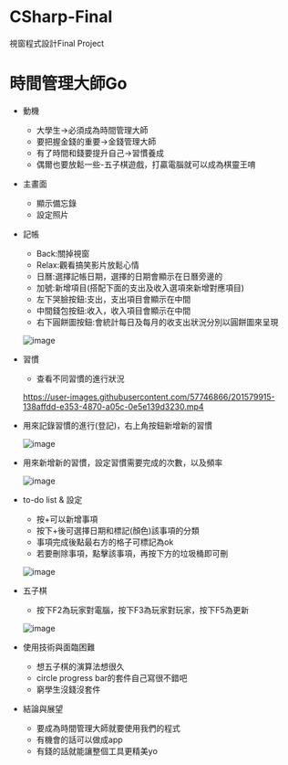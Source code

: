 # CSharp-Final
視窗程式設計Final Project
# 時間管理大師Go

- 動機

  - 大學生→必須成為時間管理大師
  - 要把握金錢的重要→金錢管理大師
  - 有了時間和錢要提升自己→習慣養成
  - 偶爾也要放鬆一些-五子棋遊戲，打贏電腦就可以成為棋靈王唷

- 主畫面

  - 顯示備忘錄
  - 設定照片

- 記帳

  - Back:關掉視窗
  - Relax:觀看搞笑影片放鬆心情
  - 日曆:選擇記帳日期，選擇的日期會顯示在日曆旁邊的
  - 加號:新增項目(搭配下面的支出及收入選項來新增對應項目)
  - 左下哭臉按鈕:支出，支出項目會顯示在中間
  - 中間錢包按鈕:收入，收入項目會顯示在中間
  - 右下圓餅圖按鈕:會統計每日及每月的收支出狀況分別以圓餅圖來呈現

  ![image](https://s3.us-west-2.amazonaws.com/secure.notion-static.com/71de9d09-3b7c-438d-9996-8583ae5f20f6/Untitled.png?X-Amz-Algorithm=AWS4-HMAC-SHA256&X-Amz-Content-Sha256=UNSIGNED-PAYLOAD&X-Amz-Credential=AKIAT73L2G45EIPT3X45%2F20221114%2Fus-west-2%2Fs3%2Faws4_request&X-Amz-Date=20221114T045645Z&X-Amz-Expires=86400&X-Amz-Signature=8a3d60051489dfc88f89b4156e6c4106f03fd2dd709ef1aa0f55557a4109ea9b&X-Amz-SignedHeaders=host&response-content-disposition=filename%3D%22Untitled.png%22&x-id=GetObject)
- 習慣

  - 查看不同習慣的進行狀況
  


  https://user-images.githubusercontent.com/57746866/201579915-138affdd-e353-4870-a05c-0e5e139d3230.mp4


- 用來記錄習慣的進行(登記)，右上角按鈕新增新的習慣

  ![image](https://s3.us-west-2.amazonaws.com/secure.notion-static.com/6ed6dc9b-b12a-482d-947a-b57db71f6f0e/.png?X-Amz-Algorithm=AWS4-HMAC-SHA256&X-Amz-Content-Sha256=UNSIGNED-PAYLOAD&X-Amz-Credential=AKIAT73L2G45EIPT3X45%2F20221114%2Fus-west-2%2Fs3%2Faws4_request&X-Amz-Date=20221114T045906Z&X-Amz-Expires=86400&X-Amz-Signature=99949789ca08fdd192023204557435581b04f40696afc34b89bacf7b996493ce&X-Amz-SignedHeaders=host&response-content-disposition=filename%3D%22.png%22&x-id=GetObject)
- 用來新增新的習慣，設定習慣需要完成的次數，以及頻率

  ![image](https://s3.us-west-2.amazonaws.com/secure.notion-static.com/6d9ccca1-48e2-43e7-af81-31d27ec86f21/.png?X-Amz-Algorithm=AWS4-HMAC-SHA256&X-Amz-Content-Sha256=UNSIGNED-PAYLOAD&X-Amz-Credential=AKIAT73L2G45EIPT3X45%2F20221114%2Fus-west-2%2Fs3%2Faws4_request&X-Amz-Date=20221114T045948Z&X-Amz-Expires=86400&X-Amz-Signature=8a8ebd8293b8ba4171f6e47f6bcf878b4a444beedb1aaf7823c55471ba683280&X-Amz-SignedHeaders=host&response-content-disposition=filename%3D%22.png%22&x-id=GetObject)

- to-do list & 設定

  - 按+可以新增事項
  - 按下+後可選擇日期和標記(顏色)該事項的分類
  - 事項完成後點最右方的格子可標記為ok
  - 若要刪除事項，點擊該事項，再按下方的垃圾桶即可刪

  ![image](https://s3.us-west-2.amazonaws.com/secure.notion-static.com/70424996-9ae1-4790-92e9-6d396b9f228f/to-do_list.png?X-Amz-Algorithm=AWS4-HMAC-SHA256&X-Amz-Content-Sha256=UNSIGNED-PAYLOAD&X-Amz-Credential=AKIAT73L2G45EIPT3X45%2F20221114%2Fus-west-2%2Fs3%2Faws4_request&X-Amz-Date=20221114T050131Z&X-Amz-Expires=86400&X-Amz-Signature=33105a1c7d97514a397c51d0cfd6fdbd1824623a01940337d89924ebb897d2fd&X-Amz-SignedHeaders=host&response-content-disposition=filename%3D%22to-do_list.png%22&x-id=GetObject)
- 五子棋

  - 按下F2為玩家對電腦，按下F3為玩家對玩家，按下F5為更新

  ![image](https://s3.us-west-2.amazonaws.com/secure.notion-static.com/80e26f03-4d47-45a6-b2a2-bb352d6e5ac4/.png?X-Amz-Algorithm=AWS4-HMAC-SHA256&X-Amz-Content-Sha256=UNSIGNED-PAYLOAD&X-Amz-Credential=AKIAT73L2G45EIPT3X45%2F20221114%2Fus-west-2%2Fs3%2Faws4_request&X-Amz-Date=20221114T050230Z&X-Amz-Expires=86400&X-Amz-Signature=8bb0a565239801d7a36b9babd77cb79b5f28e73e99e3bec27a862d28532bd548&X-Amz-SignedHeaders=host&response-content-disposition=filename%3D%22.png%22&x-id=GetObject)
- 使用技術與面臨困難

  - 想五子棋的演算法想很久
  - circle progress bar的套件自己寫很不錯吧
  - 窮學生沒錢沒套件

- 結論與展望

  - 要成為時間管理大師就要使用我們的程式
  - 有機會的話可以做成app
  - 有錢的話就能讓整個工具更精美yo
